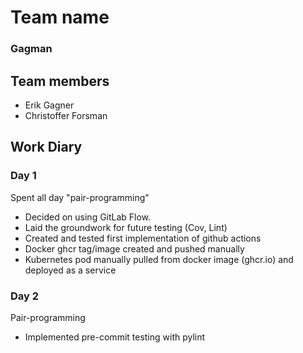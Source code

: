 # Team name
### Gagman

## Team members
- Erik Gagner
- Christoffer Forsman

## Work Diary

### Day 1
Spent all day "pair-programming"
- Decided on using GitLab Flow.
- Laid the groundwork for future testing (Cov, Lint)
- Created and tested first implementation of github actions
- Docker ghcr tag/image created and pushed manually
- Kubernetes pod manually pulled from docker image (ghcr.io) and deployed as a service


### Day 2
Pair-programming
- Implemented pre-commit testing with pylint
